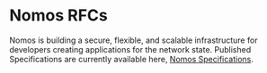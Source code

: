# Nomos RFCs

Nomos is building a secure, flexible, and
scalable infrastructure for developers creating applications for the network state.
Published Specifications are currently available here,
[Nomos Specifications](https://nomos-tech.notion.site/project).
